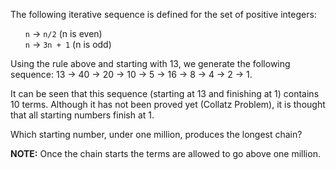 <p>The following iterative sequence is defined for the set of positive integers:</p>
<ul style="list-style-type:none;">
<li><code>n</code> -> <code>n/2</code> (n is even)</li>
<li><code>n</code> -> <code>3n + 1</code> (n is odd)</li></ul>
<p>Using the rule above and starting with 13, we generate the following sequence:
13 -> 40 -> 20 -> 10 -> 5 -> 16 -> 8 -> 4 -> 2 -> 1.</p>
<p>It can be seen that this sequence (starting at 13 and finishing at 1) contains 10 terms. Although it has not been proved yet (Collatz Problem), it is thought that all starting numbers finish at 1.</p>
<p>Which starting number, under one million, produces the longest chain?</p>
<p class="note"><b>NOTE:</b> Once the chain starts the terms are allowed to go above one million.</p>
